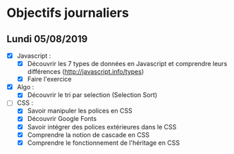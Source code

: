 # Objectifs journaliers

## Lundi 05/08/2019


* [X] Javascript :
  * [X] Découvrir les 7 types de données en Javascript et comprendre leurs différences (http://javascript.info/types)
  * [X] Faire l'exercice

* [X] Algo : 
  * [X] Découvrir le tri par selection (Selection Sort)

* [ ] CSS : 
  * [X] Savoir manipuler les polices en CSS
  * [X] Découvrir Google Fonts
  * [X] Savoir intégrer des polices extérieures dans le CSS
  * [X] Comprendre la notion de cascade en CSS
  * [X] Comprendre le fonctionnement de l'héritage en CSS
